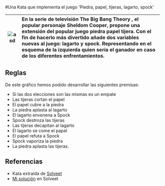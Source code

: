 #Una Kata que implementa el juego 'Piedra, papel, tijeras, lagarto, spock'

![asd](https://upload.wikimedia.org/wikipedia/commons/thumb/a/ad/Pierre_ciseaux_feuille_l%C3%A9zard_spock_aligned.svg/200px-Pierre_ciseaux_feuille_l%C3%A9zard_spock_aligned.svg.png) |En la serie de televisión The Big Bang Theory , el popular personaje Sheldom Cooper, propone una extensión del popular juego piedra papel tijera. Con el fin de hacerlo más divertido añade dos variables nuevas al juego: lagarto y spock. Representando en el esquema de la izquierda quien sería el ganador en caso de los diferentes enfrentamientos.
---|:---

## Reglas
De este gráfico hemos podido desarrollar las siguientes premisas:
* Si las dos elecciones son las mismas es un empate
* Las tijeras cortan el papel
* El papel cubre a la piedra
* La piedra aplasta al lagarto
* El lagarto envenena a Spock
* Spock destroza las tijeras
* Las tijeras decapitan al lagarto
* El lagarto se come el papel
* El papel refuta a Spock
* Spock vaporiza la piedra
* La piedra aplasta las tijeras.

## Referencias
* Kata extraída de [Solveet](http://www.solveet.com/exercises/Kata-Piedra-Papel-Tijera-Lagarto-Spock/20)
* [Mi solución](http://www.solveet.com/exercises/Kata-Piedra-Papel-Tijera-Lagarto-Spock/20/solution-1647) en Solveet
